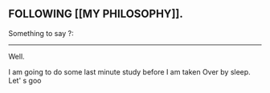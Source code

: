 ## FOLLOWING [[MY PHILOSOPHY]]. 

Something to say ?:

---

Well. 

I am going to do some last minute study before I am taken Over by sleep. Let' s goo







 